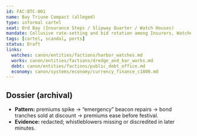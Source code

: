 ```yaml
---
id: FAC:BTC-001
name: Bay Triune Compact (alleged)
type: informal cartel
seat: Ord Bay (Insurance Steps / Slipway Quarter / Watch Houses)
mandate: Collusive rate-setting and bid rotation among Insurers, Watches, and Works (alleged).
tags: [cartel, scandal, ports]
status: Draft
links:
  watches: canon/entities/factions/harbor_watches.md
  works: canon/entities/factions/dredge_and_bar_works.md
  debt: canon/entities/factions/public_debt_office.md
  economy: canon/systems/economy/currency_finance_c1800.md
---
```


## Dossier (archival)
- **Pattern:** premiums spike → “emergency” beacon repairs → bond tranches sold at discount → premiums ease before festival.  
- **Evidence:** redacted; whistleblowers missing or discredited in later minutes.
